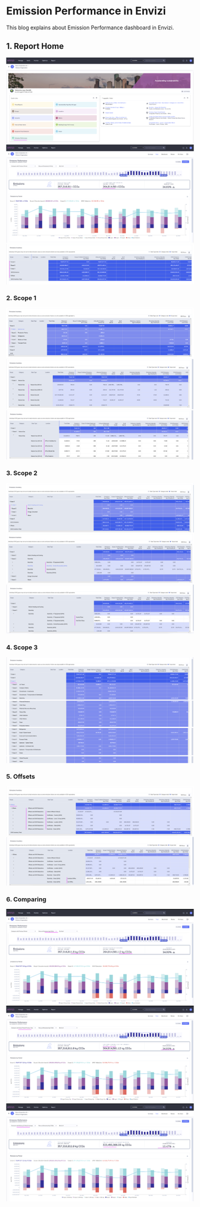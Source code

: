 # Emission Performance in Envizi

This blog explains about Emission Performance dashboard in Envizi. 

## 1. Report Home

<img src="images/image-10.png">


<img src="images/image-11.png">
<img src="images/image-12.png">

### 2. Scope 1

<img src="images/image-13.png">
<img src="images/image-14.png">
<img src="images/image-15.png">

### 3. Scope 2

<img src="images/image-18.png">
<img src="images/image-19.png">
<img src="images/image-20.png">

### 4. Scope 3

<img src="images/image-21.png">
<img src="images/image-22.png">
<img src="images/image-23.png">
<img src="images/image-24.png">

### 5. Offsets 

<img src="images/image-25.png">
<img src="images/image-26.png">

### 6. Comparing

<img src="images/image-27.png">
<img src="images/image-28.png">
<img src="images/image-29.png">

